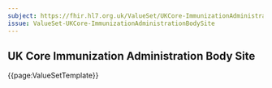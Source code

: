 ```yaml
---
subject: https://fhir.hl7.org.uk/ValueSet/UKCore-ImmunizationAdministrationBodySite
issue: ValueSet-UKCore-ImmunizationAdministrationBodySite
---
```

## UK Core Immunization Administration Body Site

{{page:ValueSetTemplate}}